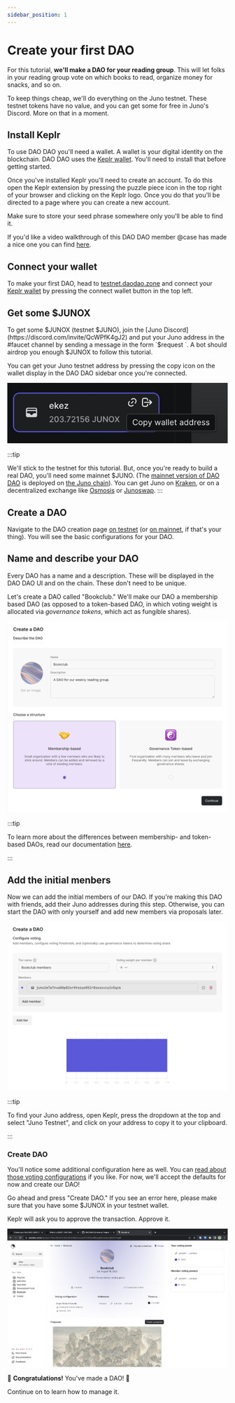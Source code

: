 ```yaml
---
sidebar_position: 1
---
```


# Create your first DAO

For this tutorial, **we'll make a DAO for your reading group**. This
will let folks in your reading group vote on which books to read,
organize money for snacks, and so on.

To keep things cheap, we'll do everything on the Juno testnet. These
testnet tokens have no value, and you can get some for free in Juno's
Discord. More on that in a moment.

## Install Keplr

To use DAO DAO you'll need a wallet. A wallet is your digital identity
on the blockchain. DAO DAO uses the [Keplr
wallet](https://wallet.keplr.app/). You'll need to install that before
getting started.

Once you've installed Keplr you'll need to create an account. To do
this open the Keplr extension by pressing the puzzle piece icon in the
top right of your browser and clicking on the Keplr logo. Once you do
that you'll be directed to a page where you can create a new account.

Make sure to store your seed phrase somewhere only you'll be able to
find it.

If you'd like a video walkthrough of this DAO DAO member @case has
made a nice one you can find
[here](https://www.youtube.com/watch?v=jN-ns9lu6O0).

## Connect your wallet

To make your first DAO, head to
[testnet.daodao.zone](https://testnet.daodao.zone/) and connect your
[Keplr wallet](https://wallet.keplr.app/) by pressing the connect
wallet button in the top left.

## Get some $JUNOX

To get some $JUNOX (testnet $JUNO), join the [Juno
Discord](https://discord.com/invite/QcWPfK4gJ2) and put your Juno
address in the #faucet channel by sending a message in the form
`$request <your address>`. A bot should airdrop you enough $JUNOX to
follow this tutorial.

You can get your Juno testnet address by pressing the copy icon on the
wallet display in the DAO DAO sidebar once you're connected.

![](/static/img/copy-wallet.jpg)

:::tip

We'll stick to the testnet for this tutorial. But, once you're ready
to build a real DAO, you'll need some mainnet $JUNO. (The [mainnet
version of DAO DAO](https://daodao.zone) is deployed on [the Juno
chain](/docs/more-info/what-is-juno)). You can get Juno on
[Kraken](https://kraken.com), or on a decentralized exchange like
[Osmosis](https://osmosis.zone) or [Junoswap](https://junoswap.com).
:::

## Create a DAO

Navigate to the DAO creation page [on testnet](https://testnet.daodao.zone/) (or [on mainnet](https://daodao.zone/dao/create), if that's your thing).
You will see the basic configurations for your DAO. 

## Name and describe your DAO

Every DAO has a name and a description. These will be displayed in the
DAO DAO UI and on the chain. These don't need to be unique.

Let's create a DAO called "Bookclub." We'll make our DAO a membership
based DAO (as opposed to a token-based DAO, in which voting weight is
allocated via _governance tokens_, which act as fungible shares).

![](/static/img/quickstart/create-dao-title.png)

:::tip

To learn more about the differences between membership- and
token-based DAOs, read our documentation
[here](/docs/introduction/what-is-dao.md#non-token-based-daos).

:::

## Add the initial menbers

Now we can add the initial members of our DAO. If you're making this
DAO with friends, add their Juno addresses during this
step. Otherwise, you can start the DAO with only yourself and add new
members via proposals later.

![](/img/quickstart/member-weights.png)

:::tip

To find your Juno address, open Keplr, press the dropdown at the top
and select "Juno Testnet", and click on your address to copy it to
your clipboard.

:::

### Create DAO

You'll notice some additional configuration here as well. You can
[read about those voting configurations](/docs/voting-config.md) if you
like. For now, we'll accept the defaults for now and create our DAO!

Go ahead and press "Create DAO." If you see an error here, please make sure that you have some
$JUNOX in your testnet wallet.

Keplr will ask you to approve the transaction. Approve it.

![](/static/img/quickstart/create-dao-done.png)

🎉 **Congratulations!** You've made a DAO! 🎉

Continue on to learn how to manage it.
